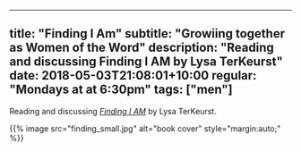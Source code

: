
---
title: "Finding I Am"
subtitle: "Growiing together as Women of the Word"
description: "Reading and discussing Finding I AM by Lysa TerKeurst"
date: 2018-05-03T21:08:01+10:00
regular: "Mondays at at 6:30pm"
tags: ["men"]
---

Reading and discussing [_Finding I AM_](https://www.amazon.com/Finding-AM-Bible-Access-Satisfies/dp/1087773105/ref=sr_1_1?gclid=Cj0KCQiAxbefBhDfARIsAL4XLRrltJluEqvmGUvBxPChDwvw7eLERK-wqou3JPSnHL5ONat9pYEZ9kMaAhiyEALw_wcB&hvadid=568581859648&hvdev=c&hvlocphy=9008381&hvnetw=g&hvqmt=e&hvrand=3363741907066283266&hvtargid=kwd-309529228461&hydadcr=22531_10353737&keywords=finding+i+am&qid=1676569668&s=books&sr=1-1) by Lysa TerKeurst.


{{% image src="finding_small.jpg" alt="book cover" style="margin:auto;" %}}
